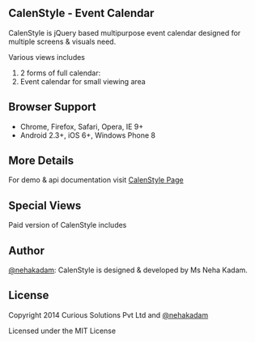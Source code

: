 ##  CalenStyle - Event Calendar
CalenStyle is jQuery based multipurpose event calendar designed for multiple screens & visuals need. 

Various views includes
1. 2 forms of full calendar: 
2. Event calendar for small viewing area

## Browser Support
- Chrome, Firefox, Safari, Opera, IE 9+
- Android 2.3+, iOS 6+, Windows Phone 8

## More Details
For demo & api documentation visit [CalenStyle Page](http://curioussolutions.github.io/Multi-Purpose-Responsive-Event-Calendar/ "CalenStyle Plugin Details")

## Special Views
Paid version of CalenStyle includes

## Author
[@nehakadam](https://github.com/nehakadam): CalenStyle is designed & developed by Ms Neha Kadam.

## License
Copyright 2014 Curious Solutions Pvt Ltd and [@nehakadam](https://github.com/nehakadam)

Licensed under the MIT License